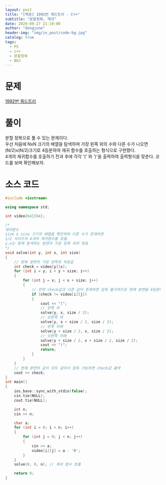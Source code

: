 ```yaml
---
layout: post
title: "[백준] 1992번 쿼드트리 - C++"
subtitle: "분할정복, 재귀"
date: 2020-09-27 21:19:00
author: "dongjune"
header-img: "img/in_post/code-bg.jpg"
catalog: true
tags:
  - PS
  - c++
  - 분할정복
  - BOJ
---
```


# 문제

[1992번 쿼드트리](https://www.acmicpc.net/problem/1992)

# 풀이

분할 정복으로 풀 수 있는 문제이다.  
우선 처음에 NxN 크기의 배열을 탐색하며 가장 왼쪽 위의 수와 다른 수가 나오면 (N/2)x(N/2)크기로 4등분하여 재귀 함수를 호출하는 형식으로 구현했다.  
4개의 재귀함수를 호출하기 전과 후에 각각 '(' 와 ')'을 출력하여 출력형식을 맞춘다. 코드를 보며 확인해보자.

# 소스 코드

```c++
#include <iostream>

using namespace std;

int video[64][64];

/*
재귀함수
size x size 크기의 배열을 확인하며 다른 수가 존재하면
1/2 사이즈의 4개의 재귀함수를 호출.
y,x는 현재 탐색하는 분면의 가장 왼쪽 위의 좌표
*/
void solve(int y, int x, int size)
{
    // 현재 분면의 가장 왼쪽위 좌표값
    int check = video[y][x];
    for (int i = y; i < y + size; i++)
    {
        for (int j = x; j < x + size; j++)
        {
            // 만약 check값과 다른 값이 존재하면 압축 불가하므로 현재 분면을 4등분하여 재귀함수 호출
            if (check != video[i][j])
            {
                cout << "(";
                // 왼쪽 위
                solve(y, x, size / 2);
                // 오른쪽 위
                solve(y, x + size / 2, size / 2);
                // 왼쪽 아래
                solve(y + size / 2, x, size / 2);
                // 오른쪽 아래
                solve(y + size / 2, x + size / 2, size / 2);
                cout << ")";
                return;
            }
        }
    }
    // 현재 분면의 값이 모두 같아서 압축 가능하면 check값 출력
    cout << check;
}
int main()
{
    ios_base::sync_with_stdio(false);
    cin.tie(NULL);
    cout.tie(NULL);

    int n;
    cin >> n;

    char a;
    for (int i = 0; i < n; i++)
    {
        for (int j = 0; j < n; j++)
        {
            cin >> a;
            video[i][j] = a - '0';
        }
    }
    solve(0, 0, n); // 재귀 함수 호출

    return 0;
}
```

